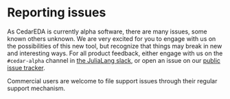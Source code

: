 # Reporting issues

As CedarEDA is currently alpha software, there are many issues, some known others unknown.
We are very excited for you to engage with us on the possibilities of this new tool, but recognize that things may break in new and interesting ways.
For all product feedback, either engage with us on the `#cedar-alpha` channel in [the JuliaLang slack](https://julialang.org/slack/), or open an issue on our [public issue tracker](https://github.com/CedarEDA/PublicIssues).

Commercial users are welcome to file support issues through their regular support mechanism.
